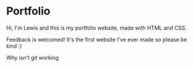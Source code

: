 # Portfolio
Hi, I'm Lewis and this is my portfolio website, made with HTML and CSS.

Feedback is welcomed! It's the first website I've ever made so please be kind :)

Why isn't git working